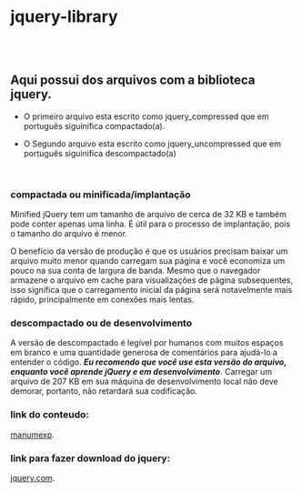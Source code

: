  # jquery-library
 
 <br> <br>
 
 ## Aqui possui dos arquivos com a biblioteca jquery.
 
 - O primeiro arquivo esta escrito como jquery_compressed
   que em português siguinifica compactado(a).
 
 - O Segundo arquivo esta escrito como jquery_uncompressed
   que em português siguinifica descompactado(a)
 
 <br>
 
 ### compactada ou minificada/implantação
 
Minified jQuery tem um tamanho de arquivo de cerca de 32 KB e também pode conter apenas uma linha. É útil para o processo de      implantação, pois o tamanho do arquivo é menor.
   
O benefício da versão de produção é que os usuários precisam baixar um arquivo muito menor quando carregam sua página e você economiza um pouco na sua conta de largura de banda. Mesmo que o navegador armazene o arquivo em cache para visualizações de página subsequentes, isso significa que o carregamento inicial da página será notavelmente mais rápido, principalmente em conexões mais lentas.

### descompactado ou de desenvolvimento

A versão de descompactado é legível por humanos com muitos espaços em branco e uma quantidade generosa de comentários para ajudá-lo a entender o código. ***Eu recomendo que você use esta versão do arquivo, enquanto você aprende jQuery e em desenvolvimento***. Carregar um arquivo de 207 KB em sua máquina de desenvolvimento local não deve demorar, portanto, não retardará sua codificação.

### link do conteudo: 
[manumexp](https://manumexp.wordpress.com/2013/12/10/jquery-compressed-vs-uncompressed-versions/).
 
### link para fazer download do jquery: 
[jquery.com](https://jquery.com/).
